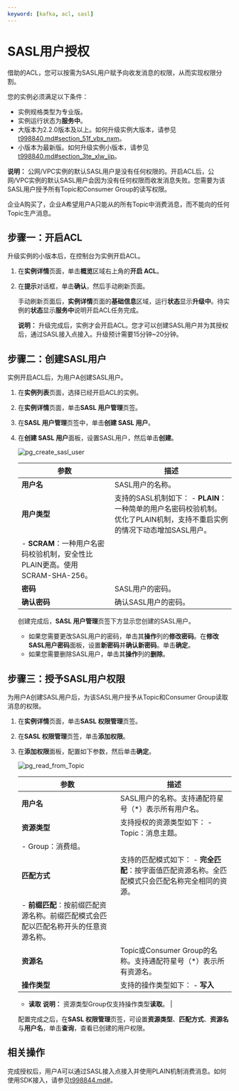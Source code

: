 ```yaml
---
keyword: [kafka, acl, sasl]
---
```


# SASL用户授权

借助的ACL，您可以按需为SASL用户赋予向收发消息的权限，从而实现权限分割。

您的实例必须满足以下条件：

-   实例规格类型为专业版。
-   实例运行状态为**服务中**。
-   大版本为2.2.0版本及以上。如何升级实例大版本，请参见[t998840.md\#section\_51f\_vbx\_nxm](/intl.zh-CN/用户指南/实例/升级实例版本.md)。
-   小版本为最新版。如何升级实例小版本，请参见[t998840.md\#section\_3te\_xlw\_iip](/intl.zh-CN/用户指南/实例/升级实例版本.md)。

**说明：** 公网/VPC实例的默认SASL用户是没有任何权限的。开启ACL后，公网/VPC实例的默认SASL用户会因为没有任何权限而收发消息失败。您需要为该SASL用户授予所有Topic和Consumer Group的读写权限。

企业A购买了，企业A希望用户A只能从的所有Topic中消费消息，而不能向的任何Topic生产消息。

## 步骤一：开启ACL

升级实例的小版本后，在控制台为实例开启ACL。

1.  在**实例详情**页面，单击**概览**区域右上角的**开启 ACL**。

2.  在**提示**对话框，单击**确认**，然后手动刷新页面。

    手动刷新页面后，**实例详情**页面的**基础信息**区域，运行**状态**显示**升级中**。待实例的**状态**显示**服务中**说明开启ACL任务完成。

    **说明：** 升级完成后，实例才会开启ACL。您才可以创建SASL用户并为其授权后，通过SASL接入点接入。升级预计需要15分钟~20分钟。


## 步骤二：创建SASL用户

实例开启ACL后，为用户A创建SASL用户。

1.  在**实例列表**页面，选择已经开启ACL的实例。

2.  在**实例详情**页面，单击**SASL 用户管理**页签。

3.  在**SASL 用户管理**页签中，单击**创建 SASL 用户**。

4.  在**创建 SASL 用户**面板，设置SASL用户，然后单击**创建**。

    ![pg_create_sasl_user ](https://static-aliyun-doc.oss-accelerate.aliyuncs.com/assets/img/zh-CN/7194872261/p99571.png)

    |参数|描述|
    |--|--|
    |**用户名**|SASL用户的名称。|
    |**用户类型**|支持的SASL机制如下：     -   **PLAIN**： 一种简单的用户名密码校验机制。优化了PLAIN机制，支持不重启实例的情况下动态增加SASL用户。
    -   **SCRAM**：一种用户名密码校验机制，安全性比PLAIN更高。使用SCRAM-SHA-256。 |
    |**密码**|SASL用户的密码。|
    |**确认密码**|确认SASL用户的密码。|

    创建完成后，**SASL 用户管理**页签下方显示您创建的SASL用户。

    -   如果您需要更改SASL用户的密码，单击其**操作**列的**修改密码**。在**修改SASL用户密码**面板，设置**新密码**并**确认新密码**。单击**确定**。
    -   如果您需要删除SASL用户，单击其**操作**列的**删除**。

## 步骤三：授予SASL用户权限

为用户A创建SASL用户后，为该SASL用户授予从Topic和Consumer Group读取消息的权限。

1.  在**实例详情**页面，单击**SASL 权限管理**页签。

2.  在**SASL 权限管理**页签，单击**添加权限**。

3.  在**添加权限**面板，配置如下参数，然后单击**确定**。

    ![pg_read_from_Topic](https://static-aliyun-doc.oss-accelerate.aliyuncs.com/assets/img/zh-CN/3655872261/p99574.png)

    |参数|描述|
    |--|--|
    |**用户名**|SASL用户的名称。支持通配符星号（\*）表示所有用户名。|
    |**资源类型**|支持授权的资源类型如下：     -   Topic：消息主题。
    -   Group：消费组。 |
    |**匹配方式**|支持的匹配模式如下：     -   **完全匹配**：按字面值匹配资源名称。全匹配模式只会匹配名称完全相同的资源。
    -   **前缀匹配**：按前缀匹配资源名称。前缀匹配模式会匹配以匹配名称开头的任意资源名称。 |
    |**资源名**|Topic或Consumer Group的名称。支持通配符星号（\*）表示所有资源名。|
    |**操作类型**|支持的操作类型如下：    -   **写入**
    -   **读取**
**说明：** 资源类型Group仅支持操作类型**读取**。 |

    配置完成之后，在**SASL 权限管理**页签，可设置**资源类型**、**匹配方式**、**资源名**与**用户名**，单击**查询**，查看已创建的用户权限。


## 相关操作

完成授权后，用户A可以通过SASL接入点接入并使用PLAIN机制消费消息。如何使用SDK接入，请参见[t998844.md\#](/intl.zh-CN/SDK参考/SDK概述.md)。

